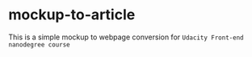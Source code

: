 # mockup-to-article
This is a simple mockup to webpage conversion for `Udacity Front-end nanodegree course`
